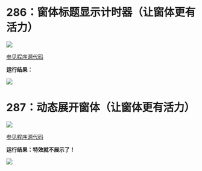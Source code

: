 # 286：窗体标题显示计时器（让窗体更有活力）

<img src="http://image.renkaigis.com/keepcoding/2018012401.png">

<a href="https://github.com/renkaigis/KeepCoding/tree/master/2018/01/24" target="_blank">参见程序源代码</a>

**运行结果：**

<img src="http://image.renkaigis.com/keepcoding/2018012402.png">

# 287：动态展开窗体（让窗体更有活力）

<img src="http://image.renkaigis.com/keepcoding/2018012403.png">

<a href="https://github.com/renkaigis/KeepCoding/tree/master/2018/01/24" target="_blank">参见程序源代码</a>

**运行结果：特效就不展示了！**

<img src="http://image.renkaigis.com/keepcoding/2018012404.png">

